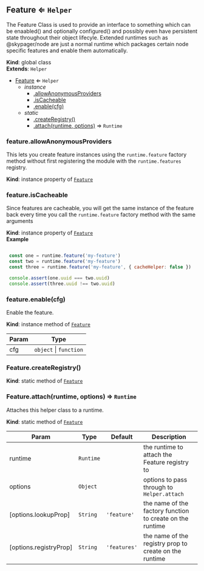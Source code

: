 <a name="Feature"></a>

## Feature ⇐ <code>Helper</code>
The Feature Class is used to provide an interface to something which can be
enaabled() and optionally configured() and possibly even have persistent state
throughout their object lifecyle.  Extended runtimes such as @skypager/node
are just a normal runtime which packages certain node specific features
and enable them automatically.

**Kind**: global class  
**Extends**: <code>Helper</code>  

* [Feature](#Feature) ⇐ <code>Helper</code>
    * _instance_
        * [.allowAnonymousProviders](#Feature+allowAnonymousProviders)
        * [.isCacheable](#Feature+isCacheable)
        * [.enable(cfg)](#Feature+enable)
    * _static_
        * [.createRegistry()](#Feature.createRegistry)
        * [.attach(runtime, options)](#Feature.attach) ⇒ <code>Runtime</code>

<a name="Feature+allowAnonymousProviders"></a>

### feature.allowAnonymousProviders
This lets you create feature instances using the `runtime.feature` factory method
without first registering the module with the `runtime.features` registry.

**Kind**: instance property of [<code>Feature</code>](#Feature)  
<a name="Feature+isCacheable"></a>

### feature.isCacheable
Since features are cacheable, you will get the same instance of the feature back
every time you call the `runtime.feature` factory method with the same arguments

**Kind**: instance property of [<code>Feature</code>](#Feature)  
**Example**  
```js

 const one = runtime.feature('my-feature')
 const two = runtime.feature('my-feature')
 const three = runtime.feature('my-feature', { cacheHelper: false })

 console.assert(one.uuid === two.uuid)
 console.assert(three.uuid !== two.uuid)
```
<a name="Feature+enable"></a>

### feature.enable(cfg)
Enable the feature.

**Kind**: instance method of [<code>Feature</code>](#Feature)  

| Param | Type |
| --- | --- |
| cfg | <code>object</code> \| <code>function</code> | 

<a name="Feature.createRegistry"></a>

### Feature.createRegistry()
**Kind**: static method of [<code>Feature</code>](#Feature)  
<a name="Feature.attach"></a>

### Feature.attach(runtime, options) ⇒ <code>Runtime</code>
Attaches this helper class to a runtime.

**Kind**: static method of [<code>Feature</code>](#Feature)  

| Param | Type | Default | Description |
| --- | --- | --- | --- |
| runtime | <code>Runtime</code> |  | the runtime to attach the Feature registry to |
| options | <code>Object</code> |  | options to pass through to `Helper.attach` |
| [options.lookupProp] | <code>String</code> | <code>&#x27;feature&#x27;</code> | the name of the factory function to create on the runtime |
| [options.registryProp] | <code>String</code> | <code>&#x27;features&#x27;</code> | the name of the registry prop to create on the runtime |